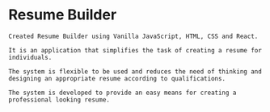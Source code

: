 # Resume Builder

    Created Resume Builder using Vanilla JavaScript, HTML, CSS and React. 

    It is an application that simplifies the task of creating a resume for individuals. 
    
    The system is flexible to be used and reduces the need of thinking and designing an appropriate resume according to qualifications. 

    The system is developed to provide an easy means for creating a professional looking resume.
